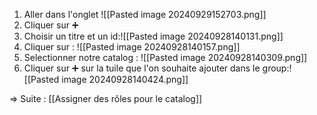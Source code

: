 1. Aller dans l'onglet ![[Pasted image 20240929152703.png]]
2. Cliquer sur ➕
3. Choisir un titre et un id:![[Pasted image 20240928140131.png]]
4. Cliquer sur : ![[Pasted image 20240928140157.png]]
5. Selectionner notre catalog : ![[Pasted image 20240928140309.png]]
6. Cliquer sur ➕ sur la tuile que l'on souhaite ajouter dans le group:![[Pasted image 20240928140424.png]]

=> Suite : [[Assigner des rôles pour le catalog]]

